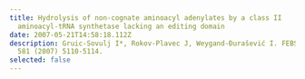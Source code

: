 ```yaml
---
title: Hydrolysis of non-cognate aminoacyl adenylates by a class II
  aminoacyl-tRNA synthetase lacking an editing domain
date: 2007-05-21T14:58:18.112Z
description: Gruic-Sovulj I*, Rokov-Plavec J, Weygand-Đurašević I. FEBS Letters
  581 (2007) 5110-5114.
selected: false
---
```

